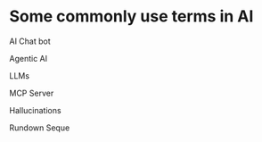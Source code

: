 # Some commonly use terms in AI

AI Chat bot

Agentic AI

LLMs

MCP Server

Hallucinations

Rundown Seque
